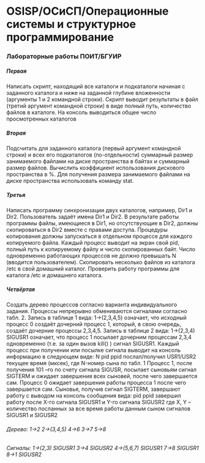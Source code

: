 # OSISP/ОСиСП/Операционные системы и структурное программирование

### Лабораторные работы ПОИТ/БГУИР

##### Первая

Написать скрипт, находящий все каталоги и подкаталоги начиная с заданного каталога и ниже на заданной глубине
вложенности (аргументы 1 и 2 командной строки). Скрипт выводит результаты в файл (третий аргумент командной строки)
в виде полный путь, количество файлов в каталоге. На консоль выводиться общее число просмотренных каталогов

##### Вторая

Подсчитать для заданного каталога (первый аргумент командной строки) и всех его подкаталогов (по-отдельности) 
суммарный размер занимаемого файлами на диске пространства в байтах и суммарный размер файлов. 
Вычислить коэффициент использования дискового пространства в %. Для получения размера занимаемого файлами 
на диске пространства использовать команду stat.

##### Третья

Написать программу синхронизации двух каталогов, например, Dir1 и Dir2. Пользователь задаёт имена Dir1 и Dir2.
В результате работы программы файлы, имеющиеся в Dir1, но отсутствующие в Dir2, должны скопироваться в Dir2 вместе с правами доступа.
Процедуры копирования должны запускаться в отдельном процессе для каждого копируемого файла. Каждый процесс выводит на экран свой pid,
полный путь к копируемому файлу и число скопированных байт. Число одновременно работающих процессов не должно превышать N (вводится пользователем).
Скопировать несколько файлов из каталога /etc в свой домашний каталог. Проверить работу программы для каталога /etc и домашнего каталога.

##### Четвёртая 

Создать дерево процессов согласно варианта индивидуального задания.
Процессы непрерывно обмениваются сигналами согласно табл. 2. Запись в таблице 1 вида: 1->(2,3,4,5) означает, что исходный процесс 0 создаёт дочерний процесс 1, который,
в свою очередь, создаёт дочерние процессы 2,3,4,5. Запись в таблице 2 вида: 1->(2,3,4) SIGUSR1 означает, что процесс 1 посылает дочерним процессам 2,3,4 одновременно
(т.е. за один вызов kill() ) сигнал SIGUSR1.
Каждый процесс при получении или посылке сигнала выводит на консоль информацию в следующем виде:
N pid ppid послал/получил USR1/USR2 текущее время (мксек),
где N-номер сына по табл. 1
Процесс 1, после получения 101 –го по счету сигнала SIGUSR, посылает сыновьям сигнал SIGTERM и ожидает завершения всех сыновей, после чего завершается сам. Процесс 0 ожидает завершения работы процесса 1 после чего завершается сам. Сыновья, получив сигнал SIGTERM, завершают работу с выводом на консоль сообщения вида:
pid ppid завершил работу после X-го сигнала SIGUSR1 и Y-го сигнала SIGUSR2
где X, Y – количество посланных за все время работы данным сыном сигналов SIGUSR1 и SIGUSR2

###### Дерево: 1->2 2->(3,4,5) 4->6 3->7 5->8
###### Сигналы: 1->(2,3) SIGUSR1 3->4 SIGUSR2 4->(5,6,7) SIGUSR1 7->8 SIGUSR1 8->1 SIGUSR2
